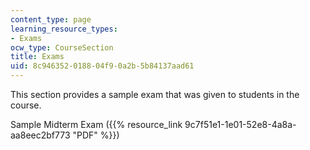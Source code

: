 ```yaml
---
content_type: page
learning_resource_types:
- Exams
ocw_type: CourseSection
title: Exams
uid: 8c946352-0188-04f9-0a2b-5b84137aad61
---
```


This section provides a sample exam that was given to students in the course.

Sample Midterm Exam ({{% resource_link 9c7f51e1-1e01-52e8-4a8a-aa8eec2bf773 "PDF" %}})